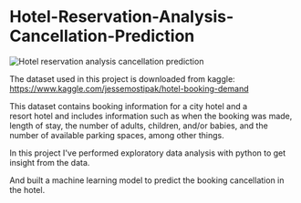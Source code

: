 # Hotel-Reservation-Analysis-Cancellation-Prediction
![Hotel reservation analysis   cancellation prediction](https://user-images.githubusercontent.com/38619289/138551163-384903e1-ced2-47e4-b172-8c750064a6f2.png)

The dataset used in this project is downloaded from kaggle:
https://www.kaggle.com/jessemostipak/hotel-booking-demand 

This dataset contains booking information for a city hotel and a  
resort hotel and includes information such as when the booking was 
made, length of stay, the number of adults, children, and/or babies, 
and the number of available parking spaces, among other things. 

In this project I've performed exploratory data analysis with python 
to get insight from the data.

And built a machine learning model to predict the booking 
cancellation in the hotel.
